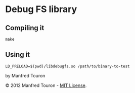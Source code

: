 Debug FS library
================

Compiling it
------------

`make`

Using it
--------

`LD_PRELOAD=$(pwd)/libdebugfs.so /path/to/binary-to-test`

by Manfred Touron

© 2012 Manfred Touron - [MIT License](https://github.com/moul/libdebugfs/blob/master/License.txt).
